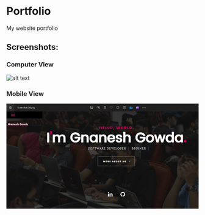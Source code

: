 # Portfolio
My website portfolio

## Screenshots:
### Computer View
![alt text](https://github.com/gnaneshvtu/Gnanesh-Gowda-portfolio/tree/main/Portfolio-master/Portfolio.PNG)

### Mobile View
![alt text](https://github.com/gnaneshvtu/Portfolio/blob/main/Portfolio-master/portfolio-mobile.png.png)


